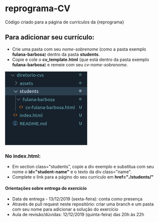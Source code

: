 # reprograma-CV
Código criado para a página de currículos da {reprograma}

## Para adicionar seu currículo:
- Crie uma pasta com seu *nome-sobrenome* (como a pasta exemplo **fulana-barbosa**) dentro da pasta **students**.
- Copie e cole o **cv_template.html** (que está dentro da pasta exemplo **fulana-barbosa**) e remeie com seu *cv-nome-sobrenome*.

![alt text](./assets/img/pastas.png)

### No index.html:
- Em section class="students", copie a div exemplo e substitua com seu nome o **id="student-name"** e o texto da div class="name".
- Complete o link para a págino do seu currículo em **href="./students/"**

#### Orientações sobre entrega do exercício
- Data de entrega - 13/12/2019 (sexta-feira): conta como presença
- Através de pull request neste repositório: criar uma branch e um pasta com seu nome para adicionar a solução do exercício
- Aula de revisão/dúvidas: 12/12/2019 (quinta-feira) das 20h às 22h
